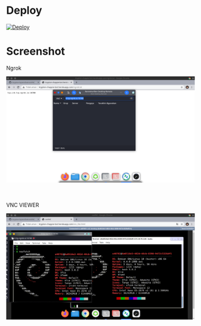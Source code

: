 # Deploy
[![Deploy](https://www.herokucdn.com/deploy/button.svg)](https://heroku.com/deploy?template=https://github.com/krypton-byte/xfce4-noVNC/tree/master)

# Screenshot
<p>Ngrok</p>
<img src="image/1.png">
<br><br><br>
<p>VNC VIEWER</p>
<img src="image/2.png">